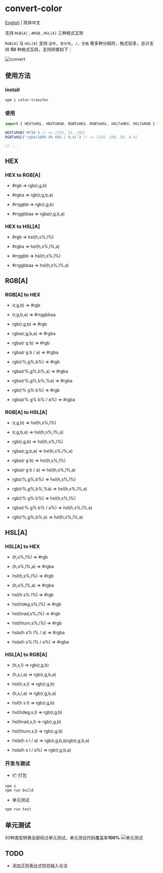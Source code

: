 # convert-color

[English](./README.md) | 简体中文

支持 `RGB[A]` , `#RGB` , `HSL[A]` 三种格式互转    

`RGB[A]` 与 `HSL[A]` 支持 `逗号`，`百分号`，`/`，`空格` 等多种分隔符，格式较多，总计支持 **50** 种格式互转，支持转换如下：

![convert](https://p5.music.126.net/obj/wo3DlcOGw6DClTvDisK1/5423051457/1526/5e24/bb06/4f5e0666331b5d13e2b0974cdec4d599.png)

## 使用方法
### install
``` sh
npm i color-transfer
```

### 使用
``` js
import { HEXToHSL, HEXToRGB, RGBToHEX, RGBToHSL, HSLToHEX, HSLToRGB } from 'color-transfer'

HEXToRGB('#f36') // => [255, 51, 102]
RGBToHSL('rgba(100% 0% 60% / 0.4)') // => [324, 100, 50, 0.4]

// ...
```

## HEX
### HEX to RGB[A]
* #rgb => rgb(r,g,b)
* #rgba => rgb(r,g,b,a)

* #rrggbb => rgb(r,g,b)
* #rrggbbaa => rgba(r,g,b,a)
### HEX to HSL[A]
* #rgb => hsl(h,s%,l%)
* #rgba => hsl(h,s%,l%,a)

* #rrggbb => hsl(h,s%,l%)
* #rrggbbaa => hsl(h,s%,l%,a)

## RGB[A]
### RGB[A] to HEX
* (r,g,b) => #rgb
* (r,g,b,a) => #rrggbbaa

* rgb(r,g,b) => #rgb
* rgba(r,g,b,a) => #rgba

* rgba(r g b) => #rgb
* rgba(r g b / a) => #rgba

* rgb(r%,g%,b%) => #rgb
* rgba(r%,g%,b%,a) => #rgba
* rgba(r%,g%,b%,%a) => #rgba

* rgb(r% g% b%) => #rgb
* rgba(r% g% b% / a%) => #rgba

### RGB[A] to HSL[A]
* (r,g,b) => hsl(h,s%,l%)
* (r,g,b,a) => hsl(h,s%,l%,a)

* rgb(r,g,b) => hsl(h,s%,l%)
* rgba(r,g,b,a) => hsl(h,s%,l%,a)

* rgba(r g b) => hsl(h,s%,l%)
* rgba(r g b / a) => hsl(h,s%,l%,a)

* rgb(r%,g%,b%) => hsl(h,s%,l%)
* rgb(r%,g%,b%,%a) => hsl(h,s%,l%,a)

* rgb(r% g% b%) => hsl(h,s%,l%)
* rgba(r% g% b% / a%) => hsl(h,s%,l%,a)

* rgb(r%,g%,b%,a) => hsl(h,s%,l%,a)

## HSL[A]
### HSL[A] to HEX
* (h,s%,l%) => #rgb
* (h,s%,l%,a) => #rgba

* hsl(h,s%,l%) => #rgb
* (h,s%,l%,a) => #rgba

* hsl(h s% l%) => #rgb

* hsl(hdeg,s%,l%) => #rgb
* hsl(hrad,s%,l%) => #rgb
* hsl(hturn,s%,l%) => #rgb

* hsla(h s% l% / a) => #rgba
* hsla(h s% l% / a%) => #rgba 

### HSL[A] to RGB[A]
* (h,s,l) => rgb(r,g,b)
* (h,s,l,a) => rgb(r,g,b,a)

* hsl(h,s,l) => rgb(r,g,b)
* (h,s,l,a) => rgb(r,g,b,a)

* hsl(h s l) => rgb(r,g,b)

* hsl(hdeg,s,l) => rgb(r,g,b)
* hsl(hrad,s,l) => rgb(r,g,b)
* hsl(hturn,s,l) => rgb(r,g,b)

* hsla(h s l / a) => rgb(r,g,b,a)rgb(r,g,b,a)
* hsla(h s l / a%) => rgb(r,g,b,a)

### 开发与测试
* 📦 打包
``` 
npm i
npm run build
```
* 单元测试
```
npm run test
```
## 单元测试
50种类型转换全部经过单元测试，单元测试代码覆盖率**100%**
![单元测试](https://p6.music.126.net/obj/wo3DlcOGw6DClTvDisK1/5145843442/827c/41aa/b619/632d70a18a6c35e469c1497074453aa8.png)
## TODO
- 添加正则表达式校验输入合法